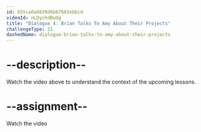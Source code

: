 ```yaml
---
id: 655ca0a6639d6b67683ebbcd
videoId: nLDychdBwUg
title: "Dialogue 4: Brian Talks To Amy About Their Projects"
challengeType: 21
dashedName: dialogue-brian-talks-to-amy-about-their-projects
---
```


# --description--

Watch the video above to understand the context of the upcoming lessons.

# --assignment--

Watch the video
